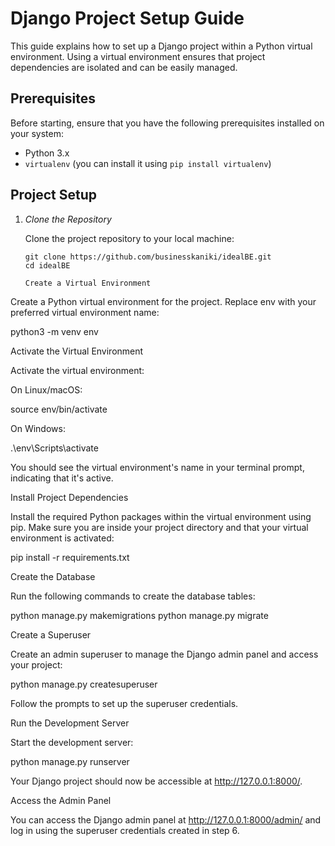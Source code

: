 # Django Project Setup Guide

This guide explains how to set up a Django project within a Python virtual environment. Using a virtual environment ensures that project dependencies are isolated and can be easily managed.

## Prerequisites

Before starting, ensure that you have the following prerequisites installed on your system:

- Python 3.x
- `virtualenv` (you can install it using `pip install virtualenv`)

## Project Setup

1. *Clone the Repository*

   Clone the project repository to your local machine:

   ```
   git clone https://github.com/businesskaniki/idealBE.git
   cd idealBE

   Create a Virtual Environment

Create a Python virtual environment for the project. Replace env with your preferred virtual environment name:



python3 -m venv env

Activate the Virtual Environment

Activate the virtual environment:

On Linux/macOS:



source env/bin/activate

On Windows:



.\env\Scripts\activate

You should see the virtual environment's name in your terminal prompt, indicating that it's active.

Install Project Dependencies

Install the required Python packages within the virtual environment using pip. Make sure you are inside your project directory and that your virtual environment is activated:



pip install -r requirements.txt

Create the Database

Run the following commands to create the database tables:



python manage.py makemigrations
python manage.py migrate

Create a Superuser

Create an admin superuser to manage the Django admin panel and access your project:



python manage.py createsuperuser

Follow the prompts to set up the superuser credentials.

Run the Development Server

Start the development server:



python manage.py runserver

Your Django project should now be accessible at http://127.0.0.1:8000/.

Access the Admin Panel

You can access the Django admin panel at http://127.0.0.1:8000/admin/ and log in using the superuser credentials created in step 6.